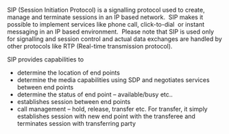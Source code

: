 
SIP (Session Initiation Protocol) is a signalling protocol used to create, manage and terminate sessions in an IP based network.  SIP makes it possible to implement services like phone call, click-to-dial  or instant messaging in an IP based environment.  Please note that SIP is used only for signalling and session control and actual data exchanges are handled by other protocols like RTP (Real-time transmission protocol).

SIP provides capabilities to 

  * determine the location of end points 
  * determine the media capabilities using SDP and negotiates services between end points
  * determine the status of end point – available/busy etc..
  * establishes session between end points 
  * call management – hold, release, transfer etc. For transfer, it simply establishes session with new end point with the transferee and terminates session with transferring party